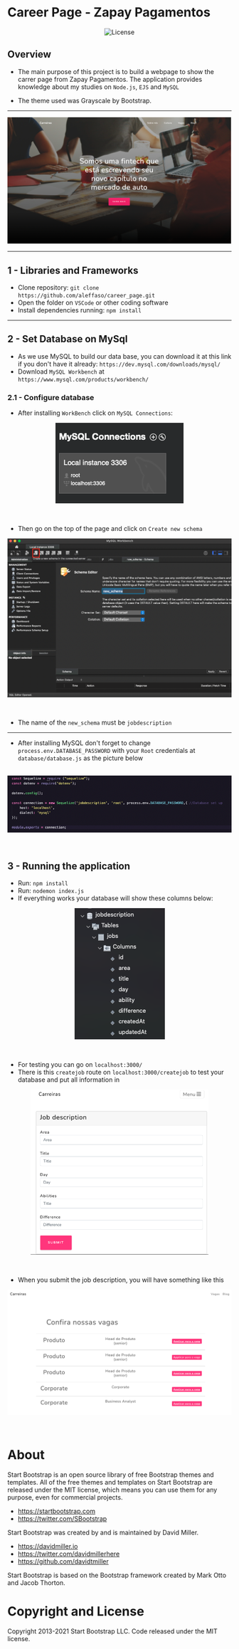 # Career Page - Zapay Pagamentos

<p align="center">
  <img alt="License" src="https://img.shields.io/static/v1?label=license&message=MIT&color=8257E5&labelColor=000000">
</p>

## Overview
- The main purpose of this project is to build a webpage to show the carrer page from Zapay Pagamentos. The application provides knowledge about my studies on `Node.js`, `EJS` and `MySQL` 

- The theme used was Grayscale by Bootstrap.
<hr>

<p align="center">
  <img  src="public/assets/src/img1.png">
</p>
<hr>

## 1 - Libraries and Frameworks

- Clone repository: `git clone https://github.com/aleffaso/career_page.git `
- Open the folder on `VSCode` or other coding software
- Install dependencies running: `npm install`
<hr>

## 2 - Set Database on MySql

- As we use MySQL to build our data base, you can download it at this link if you don't have it already: 
`https://dev.mysql.com/downloads/mysql/ ` 
- Download `MySQL Workbench` at `https://www.mysql.com/products/workbench/`

### 2.1 - Configure database
- After installing `WorkBench` click on `MySQL Connections`:

<p align="center">
  <img  src="public/assets/src/img2.png">
</p> <br>

- Then go on the top of the page and click on `Create new schema`

<p align="center">
  <img  src="public/assets/src/img3.png">
</p> <br>

- The name of the `new_schema` must be `jobdescription`
<hr>

- After installing MySQL don't forget to change `process.env.DATABASE_PASSWORD` with your `Root` credentials at `database/database.js`  as the picture below <br><br>


<p align="center">
  <img  src="public/assets/src/img7.png">
</p> <br>

## 3 - Running the application

- Run: `npm install`
- Run: `nodemon index.js`
- If everything works your database will show these columns below:

<p align="center">
  <img  src="public/assets/src/img4.png">
</p> <br>

- For testing you can go on `localhost:3000/`
- There is this `createjob` route on `localhost:3000/createjob` to test your database and put all information in

<p align="center">
  <img  style="width:400px;" src="public/assets/src/img5.png">
</p> <br>

- When you submit the job description, you will have something like this

<p align="center">
  <img  style="width:600px;" src="public/assets/src/img6.png">
</p> <br>

# About
Start Bootstrap is an open source library of free Bootstrap themes and templates. All of the free themes and templates on Start Bootstrap are released under the MIT license, which means you can use them for any purpose, even for commercial projects.

- https://startbootstrap.com
- https://twitter.com/SBootstrap

Start Bootstrap was created by and is maintained by David Miller.

- https://davidmiller.io
- https://twitter.com/davidmillerhere
- https://github.com/davidtmiller

Start Bootstrap is based on the Bootstrap framework created by Mark Otto and Jacob Thorton.

# Copyright and License
Copyright 2013-2021 Start Bootstrap LLC. Code released under the MIT license.